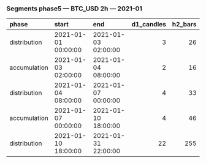 ### Segments phase5 — BTC_USD 2h — 2021-01

| phase        | start               | end                 |   d1_candles |   h2_bars |
|:-------------|:--------------------|:--------------------|-------------:|----------:|
| distribution | 2021-01-01 00:00:00 | 2021-01-03 02:00:00 |            3 |        26 |
| accumulation | 2021-01-03 02:00:00 | 2021-01-04 08:00:00 |            2 |        16 |
| distribution | 2021-01-04 08:00:00 | 2021-01-07 00:00:00 |            4 |        33 |
| accumulation | 2021-01-07 00:00:00 | 2021-01-10 18:00:00 |            4 |        46 |
| distribution | 2021-01-10 18:00:00 | 2021-01-31 22:00:00 |           22 |       255 |
